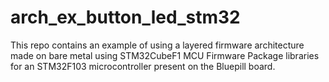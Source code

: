 # arch_ex_button_led_stm32
This repo contains an example of using a layered firmware architecture made on bare metal using STM32CubeF1 MCU Firmware Package libraries for an STM32F103 microcontroller present on the Bluepill board.
